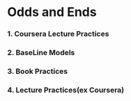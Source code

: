 # Odds and Ends



### 1. Coursera Lecture Practices



### 2. BaseLine Models



### 3. Book Practices



### 4. Lecture Practices(ex Coursera)


